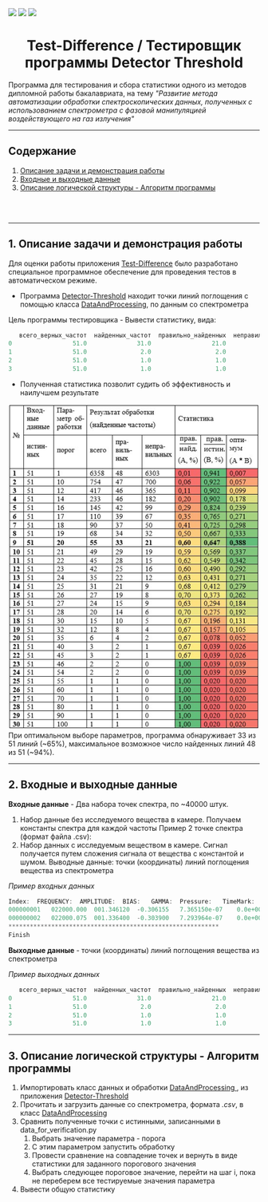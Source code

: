 <!---------------------------------------------------------------------------------->
<div align="left">
<img src="https://img.shields.io/badge/python-3670A0?style=for-the-badge&logo=python&logoColor=ffdd54" height=24> 
<img src="https://img.shields.io/badge/numpy-%23013243.svg?style=for-the-badge&logo=numpy&logoColor=white" height=24>
<img src="https://img.shields.io/badge/pandas-%23150458.svg?style=for-the-badge&logo=pandas&logoColor=white" height=24>
</div>

<h1 align="center"> Test-Difference / Тестировщик программы Detector Threshold</h1>

Программа для тестирования и сбора статистики одного из методов дипломной работы бакалавриата, на тему *"Развитие метода автоматизации обработки спектроскопических данных, полученных с использованием спектрометра с фазовой манипуляцией воздействующего на газ излучения"*

<!---------------------------------------------------------------------------------->

---

<h2 align="left"> Содержание </h2>

1. [ Описание задачи и демонстрация работы ](https://github.com/SkorEgor/Test-Difference#-1-описание-задачи-и-демонстрация-работы-)
2. [ Входные и выходные данные ](https://github.com/SkorEgor/Test-Difference#-2-входные-и-выходные-данные-)
3. [ Описание логической структуры - Алгоритм программы ](https://github.com/SkorEgor/Test-Difference#-3-описание-логической-структуры---алгоритм-программы-)

<br><br>
<!---------------------------------------------------------------------------------->

---

<h2 align="left"> 1. Описание задачи и демонстрация работы </h2>

Для оценки работы приложения [Test-Difference](https://github.com/SkorEgor/Detector-Threshold) было разработано специальное программное обеспечение для проведения тестов в автоматическом режиме.

- Программа [Detector-Threshold](https://github.com/SkorEgor/Detector-Threshold) находит точки линий поглощения с помощью класса [DataAndProcessing](https://github.com/SkorEgor/Detector-Threshold/blob/master/data_and_processing.py), по данным со спектрометра

Цель программы тестировщика - Вывести статистику, вида:
```C
   всего_верных_частот  найденных_частот  правильно_найденных  неправильно_найденных  порог  спорные частоты  прав/найден (A, %)  прав/всего_верных (B, %)  оптимум (A * B)
0                 51.0              31.0                 21.0                    9.0   25.0              1.0            0.677419                  0.411765         0.278937
1                 51.0               2.0                  2.0                    0.0   50.0              0.0            1.000000                  0.039216         0.039216
2                 51.0               1.0                  1.0                    0.0   75.0              0.0            1.000000                  0.019608         0.019608
3                 51.0               1.0                  1.0                    0.0  100.0              0.0            1.000000                  0.019608         0.019608
```
- Полученная статистика позволит судить об эффективность и наилучшем результате
<div align="center">
<!--- (2) Картинка исходных данных и разницы -->
<img src="https://raw.githubusercontent.com/SkorEgor/picturesgifs-for-readme/RobotControl/Detector-Difference/statistics.jpg" >
</div>
 При оптимальном выборе параметров, программа обнаруживает 33 из 51 линий (~65%), максимальное возможное число найденных линий 48 из 51 (~94%).
<!---------------------------------------------------------------------------------->

---

<h2 align="left"> 2. Входные и выходные данные </h2>

**Входные данные** - Два набора точек спектра, по ~40000 штук.
1.	Набор данные без исследуемого вещества в камере. Получаем константы спектра для каждой частоты
Пример 2 точке спектра (формат файла .csv):
2. Набор данных с исследуемым веществом в камере. Сигнал получается путем сложения сигнала от вещества с константой и шумом.
Выводные данные: точки (координаты) линий поглощения вещества из спектрометра

_Пример входных данных_
```C
Index:	FREQUENCY:	AMPLITUDE:	BIAS:	GAMMA:	Pressure:	TimeMark:
000000001	022000.000	001.346120	-0.306155	7.365150e-07	0.0e+00	00:00:00.000
000000002	022000.075	001.336400	-0.303900	7.293964e-07	0.0e+00	00:00:00.156
***********************************************************
Finish
```
**Выходные данные** - точки (координаты) линий поглощения вещества из спектрометра

_Пример выходных данных_
```C
   всего_верных_частот  найденных_частот  правильно_найденных  неправильно_найденных  порог  спорные частоты  прав/найден (A, %)  прав/всего_верных (B, %)  оптимум (A * B)
0                 51.0              31.0                 21.0                    9.0   25.0              1.0            0.677419                  0.411765         0.278937
1                 51.0               2.0                  2.0                    0.0   50.0              0.0            1.000000                  0.039216         0.039216
2                 51.0               1.0                  1.0                    0.0   75.0              0.0            1.000000                  0.019608         0.019608
3                 51.0               1.0                  1.0                    0.0  100.0              0.0            1.000000                  0.019608         0.019608
```

<!---------------------------------------------------------------------------------->

---

<h2 align="left"> 3. Описание логической структуры - Алгоритм программы </h2>

1. Импортировать класс данных и обработки [ DataAndProcessing ](https://github.com/SkorEgor/Detector-Threshold/blob/master/data_and_processing.py), из приложения [ Detector-Threshold ](https://github.com/SkorEgor/Detector-Threshold)
2. Прочитать и загрузить данные со спектрометра, формата *.csv*, в класс [DataAndProcessing ](https://github.com/SkorEgor/Detector-Threshold/blob/master/data_and_processing.py)
3. Сравнить полученные точки с истинными, записанными в data_for_verification.py
   1. Выбрать значение параметра - порога
   2. С этим параметром запустить обработку
   3. Провести сравнение на совпадение точек и вернуть в виде статистики для заданного порогового значения
   4. Выбрать следующее пороговое значение, перейти на шаг i, пока не переберем все тестируемые значения параметра
4. Вывести общую статистику
